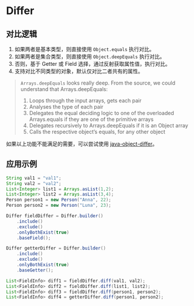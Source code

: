 # Differ

<!-- toc -->

## 对比逻辑

1. 如果两者是基本类型，则直接使用 `Object.equals` 执行对比。
2. 如果两者是集合类型，则直接使用 `Object.deepEquals` 执行对比。
3. 否则，基于 Getter 或 Field 选择，通过反射获取属性值，执行对比。
4. 支持对比不同类型的对象，默认仅对比二者共有的属性。

> `Arrays.deepEquals` looks really deep. From the source, we could understand that Arrays.deepEquals:
>
> 1. Loops through the input arrays, gets each pair
> 2. Analyses the type of each pair
> 3. Delegates the equal deciding logic to one of the overloaded Arrays.equals if they are one of the primitive arrays
> 4. Delegates recursively to Arrays.deepEquals if it is an Object array
> 5. Calls the respective object’s equals, for any other object
>

如果以上功能不能满足的需要，可以尝试使用  [java-object-differ](https://github.com/SQiShER/java-object-diff)。

## 应用示例

```java
String val1 = "val1";
String val2 = "val2";
List<Integer> list1 = Arrays.asList(1,2);
List<Integer> list2 = Arrays.asList(3,4);
Person person1 = new Person("Anna", 22);
Person person2 = new Person("Luna", 23);

Differ fieldDiffer = Differ.builder()
    .include()
    .exclude()
    .onlyBothExist(true)
    .baseField();

Differ getterDiffer = Differ.builder()
    .include()
    .exclude()
    .onlyBothExist(true)
    .baseGetter();

List<FieldInfo> diff1 = fieldDiffer.diff(val1, val2); 
List<FieldInfo> diff2 = fieldDiffer.diff(list1, list2); 
List<FieldInfo> diff3 = fieldDiffer.diff(person1, person2); 
List<FieldInfo> diff4 = getterDiffer.diff(person1, person2); 
```

